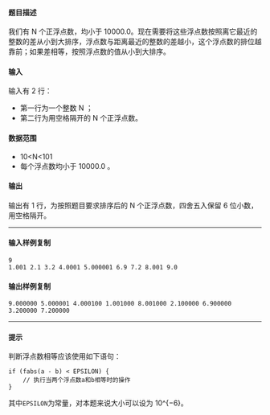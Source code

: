 #### 题目描述

我们有 N 个正浮点数，均小于 10000.0。现在需要将这些浮点数按照离它最近的整数的差从小到大排序，浮点数与距离最近的整数的差越小，这个浮点数的排位越靠前；如果差相等，按照浮点数的值从小到大排序。  

#### 输入

输入有 2 行：  

-   第一行为一个整数 N ；
-   第二行为用空格隔开的 N 个正浮点数。

#### 数据范围

-   10<N<101
-   每个浮点数均小于 10000.0 。

#### 输出

输出有 1 行，为按照题目要求排序后的 N 个正浮点数，四舍五入保留 6 位小数，用空格隔开。  

___

#### 输入样例复制

```
9
1.001 2.1 3.2 4.0001 5.000001 6.9 7.2 8.001 9.0
```

#### 输出样例复制

```
9.000000 5.000001 4.000100 1.001000 8.001000 2.100000 6.900000 3.200000 7.200000
```

___

#### 提示

判断浮点数相等应该使用如下语句：  

```
if (fabs(a - b) < EPSILON) {
    // 执行当两个浮点数a和b相等时的操作
}
```

其中`EPSILON`为常量，对本题来说大小可以设为 10^{−6}。